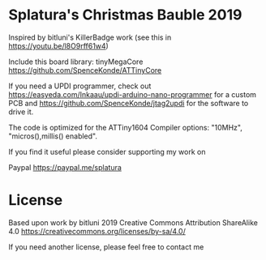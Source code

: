 # Splatura's Christmas Bauble 2019
Inspired by bitluni's KillerBadge work (see this in https://youtu.be/l8O9rff61w4)

Include this board library: tinyMegaCore https://github.com/SpenceKonde/ATTinyCore

If you need a UPDI programmer, check out https://easyeda.com/Inkaau/updi-arduino-nano-programmer for a custom PCB and https://github.com/SpenceKonde/jtag2updi for the software to drive it.

The code is optimized for the ATTiny1604
Compiler options: "10MHz", "micros(),millis() enabled".


If you find it useful please consider supporting my work on

Paypal https://paypal.me/splatura


# License
Based upon work by bitluni 2019
Creative Commons Attribution ShareAlike 4.0
https://creativecommons.org/licenses/by-sa/4.0/

If you need another license, please feel free to contact me
